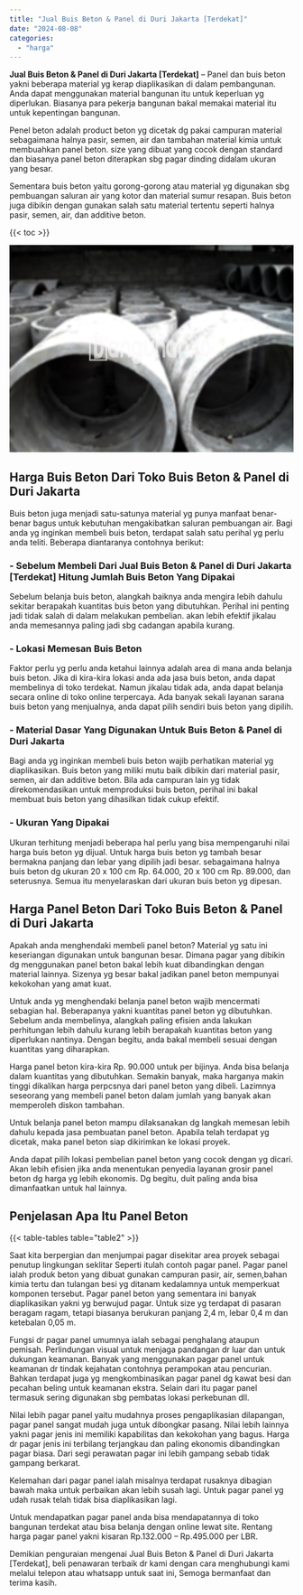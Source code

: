 ```yaml
---
title: "Jual Buis Beton & Panel di Duri Jakarta [Terdekat]"
date: "2024-08-08"
categories: 
  - "harga"
---
```


**Jual Buis Beton & Panel di Duri Jakarta \[Terdekat\]** – Panel dan buis beton yakni beberapa material yg kerap diaplikasikan di dalam pembangunan. Anda dapat menggunakan material bangunan itu untuk keperluan yg diperlukan. Biasanya para pekerja bangunan bakal memakai material itu untuk kepentingan bangunan.

Penel beton adalah product beton yg dicetak dg pakai campuran material sebagaimana halnya pasir, semen, air dan tambahan material kimia untuk membuahkan panel beton. size yang dibuat yang cocok dengan standard dan biasanya panel beton diterapkan sbg pagar dinding didalam ukuran yang besar.

Sementara buis beton yaitu gorong-gorong atau material yg digunakan sbg pembuangan saluran air yang kotor dan material sumur resapan. Buis beton juga dibikin dengan gunakan salah satu material tertentu seperti halnya pasir, semen, air, dan additive beton.

{{< toc >}}

![Jual Buis Beton & Panel di Duri Jakarta [Terdekat]](/images/jual-panel-buis-beton-murah-45.png)

## Harga Buis Beton Dari Toko Buis Beton & Panel di Duri Jakarta

Buis beton juga menjadi satu-satunya material yg punya manfaat benar-benar bagus untuk kebutuhan mengakibatkan saluran pembuangan air. Bagi anda yg inginkan membeli buis beton, terdapat salah satu perihal yg perlu anda teliti. Beberapa diantaranya contohnya berikut:

### \- Sebelum Membeli Dari Jual Buis Beton & Panel di Duri Jakarta \[Terdekat\] Hitung Jumlah Buis Beton Yang Dipakai

Sebelum belanja buis beton, alangkah baiknya anda mengira lebih dahulu sekitar berapakah kuantitas buis beton yang dibutuhkan. Perihal ini penting jadi tidak salah di dalam melakukan pembelian. akan lebih efektif jikalau anda memesannya paling jadi sbg cadangan apabila kurang.

### \- Lokasi Memesan Buis Beton

Faktor perlu yg perlu anda ketahui lainnya adalah area di mana anda belanja buis beton. Jika di kira-kira lokasi anda ada jasa buis beton, anda dapat membelinya di toko terdekat. Namun jikalau tidak ada, anda dapat belanja secara online di toko online terpercaya. Ada banyak sekali layanan sarana buis beton yang menjualnya, anda dapat pilih sendiri buis beton yang dipilih.

### \- Material Dasar Yang Digunakan Untuk Buis Beton & Panel di Duri Jakarta

Bagi anda yg inginkan membeli buis beton wajib perhatikan material yg diaplikasikan. Buis beton yang miliki mutu baik dibikin dari material pasir, semen, air dan additive beton. Bila ada campuran lain yg tidak direkomendasikan untuk memproduksi buis beton, perihal ini bakal membuat buis beton yang dihasilkan tidak cukup efektif.

### \- Ukuran Yang Dipakai

Ukuran terhitung menjadi beberapa hal perlu yang bisa mempengaruhi nilai harga buis beton yg dijual. Untuk harga buis beton yg tambah besar bermakna panjang dan lebar yang dipilih jadi besar. sebagaimana halnya buis beton dg ukuran 20 x 100 cm Rp. 64.000, 20 x 100 cm Rp. 89.000, dan seterusnya. Semua itu menyelaraskan dari ukuran buis beton yg dipesan.

## Harga Panel Beton Dari Toko Buis Beton & Panel di Duri Jakarta

Apakah anda menghendaki membeli panel beton? Material yg satu ini keseriangan digunakan untuk bangunan besar. Dimana pagar yang dibikin dg menggunakan panel beton bakal lebih kuat dibandingkan dengan material lainnya. Sizenya yg besar bakal jadikan panel beton mempunyai kekokohan yang amat kuat.

Untuk anda yg menghendaki belanja panel beton wajib mencermati sebagian hal. Beberapanya yakni kuantitas panel beton yg dibutuhkan. Sebelum anda membelinya, alangkah paling efisien anda lakukan perhitungan lebih dahulu kurang lebih berapakah kuantitas beton yang diperlukan nantinya. Dengan begitu, anda bakal membeli sesuai dengan kuantitas yang diharapkan.

Harga panel beton kira-kira Rp. 90.000 untuk per bijinya. Anda bisa belanja dalam kuantitas yang dibutuhkan. Semakin banyak, maka harganya makin tinggi dikalikan harga perpcsnya dari panel beton yang dibeli. Lazimnya seseorang yang membeli panel beton dalam jumlah yang banyak akan memperoleh diskon tambahan.

Untuk belanja panel beton mampu dilaksanakan dg langkah memesan lebih dahulu kepada jasa pembuatan panel beton. Apabila telah terdapat yg dicetak, maka panel beton siap dikirimkan ke lokasi proyek.

Anda dapat pilih lokasi pembelian panel beton yang cocok dengan yg dicari. Akan lebih efisien jika anda menentukan penyedia layanan grosir panel beton dg harga yg lebih ekonomis. Dg begitu, duit paling anda bisa dimanfaatkan untuk hal lainnya.

## Penjelasan Apa Itu Panel Beton

{{< table-tables table="table2" >}}

Saat kita berpergian dan menjumpai pagar disekitar area proyek sebagai penutup lingkungan seklitar Seperti itulah contoh pagar panel. Pagar panel ialah produk beton yang dibuat gunakan campuran pasir, air, semen,bahan kimia tertu dan tulangan besi yg ditanam kedalamnya untuk memperkuat komponen tersebut. Pagar panel beton yang sementara ini banyak diaplikasikan yakni yg berwujud pagar. Untuk size yg terdapat di pasaran beragam ragam, tetapi biasanya berukuran panjang 2,4 m, lebar 0,4 m dan ketebalan 0,05 m.

Fungsi dr pagar panel umumnya ialah sebagai penghalang ataupun pemisah. Perlindungan visual untuk menjaga pandangan dr luar dan untuk dukungan keamanan. Banyak yang menggunakan pagar panel untuk keamanan dr tindak kejahatan contohnya perampokan atau pencurian. Bahkan terdapat juga yg mengkombinasikan pagar panel dg kawat besi dan pecahan beling untuk keamanan ekstra. Selain dari itu pagar panel termasuk sering digunakan sbg pembatas lokasi perkebunan dll.

Nilai lebih pagar panel yaitu mudahnya proses pengaplikasian dilapangan, pagar panel sangat mudah juga untuk dibongkar pasang. Nilai lebih lainnya yakni pagar jenis ini memiliki kapabilitas dan kekokohan yang bagus. Harga dr pagar jenis ini terbilang terjangkau dan paling ekonomis dibandingkan pagar biasa. Dari segi perawatan pagar ini lebih gampang sebab tidak gampang berkarat.

Kelemahan dari pagar panel ialah misalnya terdapat rusaknya dibagian bawah maka untuk perbaikan akan lebih susah lagi. Untuk pagar panel yg udah rusak telah tidak bisa diaplikasikan lagi.

Untuk mendapatkan pagar panel anda bisa mendapatannya di toko bangunan terdekat atau bisa belanja dengan online lewat site. Rentang harga pagar panel yakni kisaran Rp.132.000 – Rp.495.000 per LBR.

Demikian penguraian mengenai Jual Buis Beton & Panel di Duri Jakarta \[Terdekat\], beli penawaran terbaik dr kami dengan cara menghubungi kami melalui telepon atau whatsapp untuk saat ini, Semoga bermanfaat dan terima kasih.
